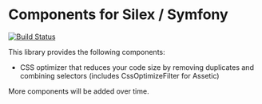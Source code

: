 Components for Silex / Symfony
==============================

[![Build Status](https://travis-ci.org/lastzero/test-tools.png?branch=master)](https://travis-ci.org/lastzero/sympathy)

This library provides the following components:
* CSS optimizer that reduces your code size by removing duplicates and combining selectors (includes CssOptimizeFilter for Assetic)

More components will be added over time.
